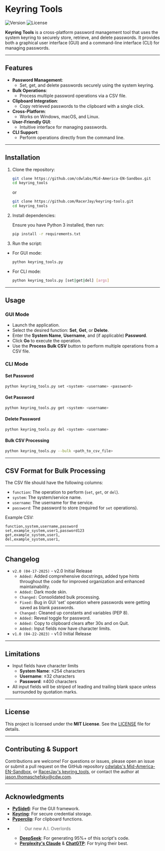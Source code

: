 # Keyring Tools

![Version](https://img.shields.io/badge/version-v2.0-blue)
![License](https://img.shields.io/badge/license-MIT-green)

**Keyring Tools** is a cross-platform password management tool that uses the system keyring to securely store, retrieve, and delete passwords. It provides both a graphical user interface (GUI) and a command-line interface (CLI) for managing passwords.

---

## Features

- **Password Management**:
  - Set, get, and delete passwords securely using the system keyring.
- **Bulk Operations**:
  - Process multiple password operations via a CSV file.
- **Clipboard Integration**:
  - Copy retrieved passwords to the clipboard with a single click.
- **Cross-Platform**:
  - Works on Windows, macOS, and Linux.
- **User-Friendly GUI**:
  - Intuitive interface for managing passwords.
- **CLI Support**:
  - Perform operations directly from the command line.

---

## Installation

1. Clone the repository:

    ```bash
    git clone https://github.com/cdwlabs/Mid-America-EN-Sandbox.git
    cd keyring_tools
    ```

    or

    ```bash
    git clone https://github.com/RacerJay/keyring-tools.git
    cd keyring_tools
    ```

2. Install dependencies:

    Ensure you have Python 3 installed, then run:

    ```bash
    pip install -r requirements.txt
    ```

3. Run the script:

- For GUI mode:

    ```bash
    python keyring_tools.py
    ```

- For CLI mode:

    ```bash
    python keyring_tools.py [set|get|del] [args]
    ```

---

## Usage

### GUI Mode

- Launch the application.
- Select the desired function: **Set**, **Get**, or **Delete**.
- Enter the **System Name**, **Username**, and (if applicable) **Password**.
- Click **Go** to execute the operation.
- Use the **Process Bulk CSV** button to perform multiple operations from a CSV file.

### CLI Mode

#### Set Password

```bash
python keyring_tools.py set <system> <username> <password>
```

#### Get Password

```bash
python keyring_tools.py get <system> <username>
```

#### Delete Password

```bash
python keyring_tools.py del <system> <username>
```

#### Bulk CSV Processing

```bash
python keyring_tools.py --bulk <path_to_csv_file>
```

---

## CSV Format for Bulk Processing

The CSV file should have the following columns:

- `function`: The operation to perform (`set`, `get`, or `del`).
- `system`: The system/service name.
- `username`: The username for the service.
- `password`: The password to store (required for `set` operations).

Example CSV:

```csv
function,system,username,password
set,example_system,user1,password123
get,example_system,user1,
del,example_system,user1,
```

---

## Changelog

- `v2.0 (04-17-2025)` - v2.0 Initial Release
  - `Added:` Added comprehensive docstrings, added type hints throughout the code for improved organization and enhanced maintainability.
  - `Added:` Dark mode skin.
  - `Changed:` Consolidated bulk processing.
  - `Fixed:` Bug in GUI 'set' operation where passwords were getting saved as blank passwords.
  - `Changed:` Cleaned up constants and variables (PEP 8).
  - `Added:` Reveal toggle for password.
  - `Added:` Copy to clipboard clears after 30s and on Quit.
  - `Added:` Input fields now have character limits.
- `v1.0 (04-22-2023)` - v1.0 Initial Release

---

## Limitations

- Input fields have character limits
  - **System Name**: ≤254 characters
  - **Username**: ≤32 characters
  - **Password**: ≤400 characters
- All input fields will be striped of leading and trailing blank space unless surrounded by quotation marks.

---

## License

This project is licensed under the **MIT License**. See the [LICENSE](LICENSE) file for details.

---

## Contributing & Support

Contributions are welcome! For questions or issues, please open an issue or submit a pull request on the GitHub repository [cdwlabs's Mid-America-EN-Sandbox](https://github.com/cdwlabs/Mid-America-EN-Sandbox), or [RacerJay's keyring_tools](https://github.com/RacerJay/keyring-tools), or contact the author at <jason.thomaschefsky@cdw.com>.

---

## Acknowledgments

- [**PySide6**](https://pypi.org/project/PySide6/): For the GUI framework.
- [**Keyring**](https://pypi.org/project/keyring/): For secure credential storage.
- [**Pyperclip**](https://pypi.org/project/pyperclip/): For clipboard functions.
- > Our new A.I. Overlords
  - [**DeepSeek**](https://www.deepseek.com/): For generating 95%+ of this script's code.
  - [**Perplexity's Claude**](https://claude.ai/) & [**ChatGTP**](https://chatgpt.com/): For trying their best.
